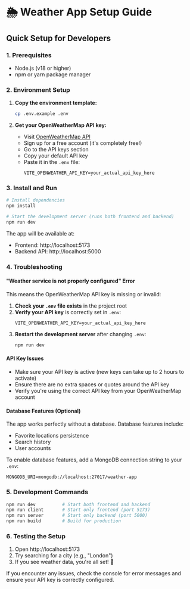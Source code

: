 # 🌦️ Weather App Setup Guide

## Quick Setup for Developers

### 1. Prerequisites
- Node.js (v18 or higher)
- npm or yarn package manager

### 2. Environment Setup

1. **Copy the environment template:**
   ```bash
   cp .env.example .env
   ```

2. **Get your OpenWeatherMap API key:**
   - Visit [OpenWeatherMap API](https://openweathermap.org/api)
   - Sign up for a free account (it's completely free!)
   - Go to the API keys section
   - Copy your default API key
   - Paste it in the `.env` file:
     ```env
     VITE_OPENWEATHER_API_KEY=your_actual_api_key_here
     ```

### 3. Install and Run

```bash
# Install dependencies
npm install

# Start the development server (runs both frontend and backend)
npm run dev
```

The app will be available at:
- Frontend: http://localhost:5173
- Backend API: http://localhost:5000

### 4. Troubleshooting

#### "Weather service is not properly configured" Error
This means the OpenWeatherMap API key is missing or invalid:

1. **Check your `.env` file exists** in the project root
2. **Verify your API key** is correctly set in `.env`:
   ```env
   VITE_OPENWEATHER_API_KEY=your_actual_api_key_here
   ```
3. **Restart the development server** after changing `.env`:
   ```bash
   npm run dev
   ```

#### API Key Issues
- Make sure your API key is active (new keys can take up to 2 hours to activate)
- Ensure there are no extra spaces or quotes around the API key
- Verify you're using the correct API key from your OpenWeatherMap account

#### Database Features (Optional)
The app works perfectly without a database. Database features include:
- Favorite locations persistence
- Search history
- User accounts

To enable database features, add a MongoDB connection string to your `.env`:
```env
MONGODB_URI=mongodb://localhost:27017/weather-app
```

### 5. Development Commands

```bash
npm run dev          # Start both frontend and backend
npm run client       # Start only frontend (port 5173)
npm run server       # Start only backend (port 5000)
npm run build        # Build for production
```

### 6. Testing the Setup

1. Open http://localhost:5173
2. Try searching for a city (e.g., "London")
3. If you see weather data, you're all set! 🎉

If you encounter any issues, check the console for error messages and ensure your API key is correctly configured.